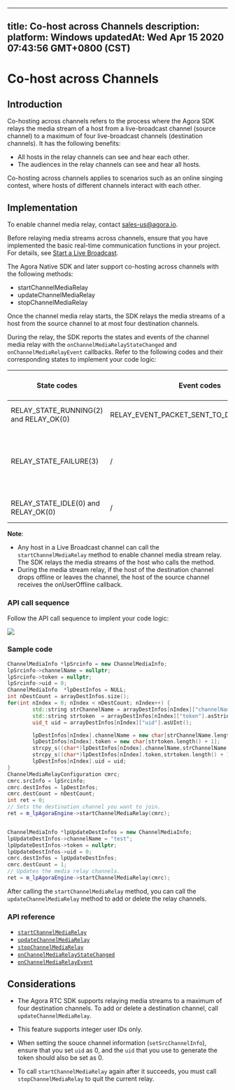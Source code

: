 
---
title: Co-host across Channels
description: 
platform: Windows
updatedAt: Wed Apr 15 2020 07:43:56 GMT+0800 (CST)
---
# Co-host across Channels
## Introduction
Co-hosting across channels refers to the process where the Agora SDK relays the media stream of a host from a live-broadcast channel (source channel) to a maximum of four live-broadcast channels (destination channels). It has the following benefits:

- All hosts in the relay channels can see and hear each other.
- The audiences in the relay channels can see and hear all hosts.

Co-hosting across channels applies to scenarios such as an online singing contest, where hosts of different channels interact with each other.

## Implementation

<div class="alert note">To enable channel media relay, contact <a href="mailto:sales-us@agora.io">sales-us@agora.io</a>.</div>

Before relaying media streams across channels, ensure that you have implemented the basic real-time communication functions in your project. For details, see [Start a Live Broadcast](../../en/Interactive%20Broadcast/start_live_windows.md).

The Agora Native SDK and later support co-hosting across channels with the following methods:

- startChannelMediaRelay
- updateChannelMediaRelay
- stopChannelMediaRelay

Once the channel media relay starts, the SDK relays the media streams of a host from the source channel to at most four destination channels.

During the relay, the SDK reports the states and events of the channel media relay with the `onChannelMediaRelayStateChanged` and `onChannelMediaRelayEvent` callbacks. Refer to the following codes and their corresponding states to implement your code logic:

| State codes | Event codes | The media stream relay state |
| ---------------- | ---------------- | ---------------- |
| RELAY_STATE_RUNNING(2) and RELAY_OK(0)      | RELAY_EVENT_PACKET_SENT_TO_DEST_CHANNEL(4)     | The channel media relay starts.      |
| RELAY_STATE_FAILURE(3)      | /     | Exceptions occur for the media stream relay. Refer to the error parameter for troubleshooting.      |
| RELAY_STATE_IDLE(0) and RELAY_OK(0)      | /     | The channel media relay stops.      |

**Note**:
- Any host in a Live Broadcast channel can call the `startChannelMediaRelay` method to enable channel media stream relay. The SDK relays the media streams of the host who calls the method.
- During the media stream relay, if the host of the destination channel drops offline or leaves the channel, the host of the source channel receives the onUserOffline callback.

### API call sequence

Follow the API call sequence to implent your code logic:

![](https://web-cdn.agora.io/docs-files/1568963288150)

### Sample code

```C++
ChannelMediaInfo *lpSrcinfo = new ChannelMediaInfo;
lpSrcinfo->channelName = nullptr;
lpSrcinfo->token = nullptr;
lpSrcinfo->uid = 0;
ChannelMediaInfo  *lpDestInfos = NULL;
int nDestCount = arrayDestInfos.size();	
for(int nIndex = 0; nIndex < nDestCount; nIndex++) {
		std::string strChannelName = arrayDestInfos[nIndex]["channelName"].asString();
		std::string strtoken  = arrayDestInfos[nIndex]["token"].asString();
		uid_t uid = arrayDestInfos[nIndex]["uid"].asUInt();

		lpDestInfos[nIndex].channelName = new char[strChannelName.length() + 1];
		lpDestInfos[nIndex].token = new char[strtoken.length() + 1];
		strcpy_s((char*)lpDestInfos[nIndex].channelName,strChannelName.length() + 1,strChannelName.c_str());
		strcpy_s((char*)lpDestInfos[nIndex].token,strtoken.length() + 1,strtoken.c_str());
		lpDestInfos[nIndex].uid = uid;
}
ChannelMediaRelayConfiguration cmrc;
cmrc.srcInfo = lpSrcinfo;
cmrc.destInfos = lpDestInfos;
cmrc.destCount = nDestCount;
int ret = 0;
// Sets the destination channel you want to join.
ret = m_lpAgoraEngine->startChannelMediaRelay(cmrc);


ChannelMediaInfo *lpUpdateDestInfos = new ChannelMediaInfo;
lpUpdateDestInfos->channelName = "test";
lpUpdateDestInfos->token = nullptr;
lpUpdateDestInfos->uid = 0;
cmrc.destInfos = lpUpdateDestInfos;
cmrc.destCount = 1;
// Updates the media relay channels.
ret = m_lpAgoraEngine->startChannelMediaRelay(cmrc);	
```

<div class="alert note">After calling the <code>startChannelMediaRelay</code> method, you can call the <code>updateChannelMediaRelay</code> method to add or delete the relay channels.</div>

### API reference

- [`startChannelMediaRelay`](https://docs.agora.io/en/Interactive%20Broadcast/API%20Reference/cpp/classagora_1_1rtc_1_1_i_rtc_engine.html#acb72f911830a6fdb77e0816d7b41dd5c)
- [`updateChannelMediaRelay`](https://docs.agora.io/en/Interactive%20Broadcast/API%20Reference/cpp/classagora_1_1rtc_1_1_i_rtc_engine.html#afad0d3f3861c770200a884b855276663)
- [`stopChannelMediaRelay`](https://docs.agora.io/en/Interactive%20Broadcast/API%20Reference/cpp/classagora_1_1rtc_1_1_i_rtc_engine.html#ab4a1c52a83a08f7dacab6de36f4681b8)
- [`onChannelMediaRelayStateChanged`](https://docs.agora.io/en/Interactive%20Broadcast/API%20Reference/cpp/classagora_1_1rtc_1_1_i_rtc_engine_event_handler.html#a8f22b85194d4b771bbab0e1c3b505b22)
- [`onChannelMediaRelayEvent`](https://docs.agora.io/en/Interactive%20Broadcast/API%20Reference/cpp/classagora_1_1rtc_1_1_i_rtc_engine_event_handler.html#a89a4085f36c25eeed75c129c82ca9429)

## Considerations

- The Agora RTC SDK supports relaying media streams to a maximum of four destination channels. To add or delete a destination channel, call `updateChannelMediaRelay`.
- This feature supports integer user IDs only.




- When setting the souce channel information (`setSrcChannelInfo`), ensure that you set `uid` as 0, and the `uid` that you use to generate the token should also be set as 0.

- To call `startChannelMediaRelay` again after it succeeds, you must call `stopChannelMediaRelay` to quit the current relay.
